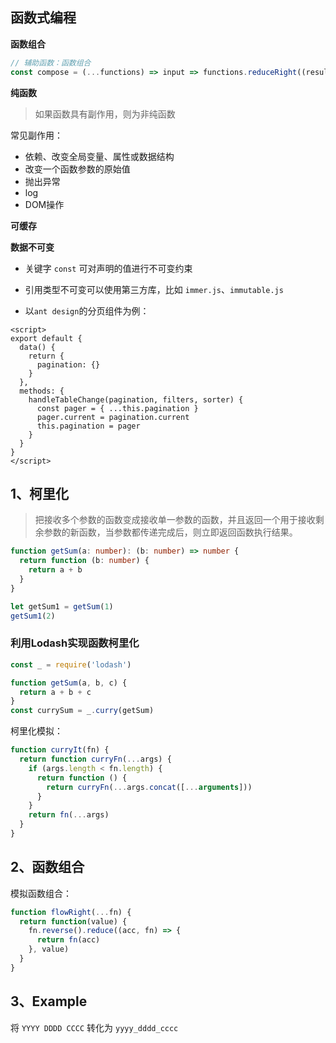 ## 函数式编程



**函数组合**

```js
// 辅助函数：函数组合
const compose = (...functions) => input => functions.reduceRight((result, fn) => fn(result), input)
```



**纯函数**

> 如果函数具有副作用，则为非纯函数

常见副作用：

- 依赖、改变全局变量、属性或数据结构
- 改变一个函数参数的原始值
- 抛出异常
- log
- DOM操作



**可缓存**



**数据不可变**

- 关键字 `const` 可对声明的值进行不可变约束
- 引用类型不可变可以使用第三方库，比如 `immer.js`、`immutable.js`

- 以`ant design`的分页组件为例：

```vue
<script>
export default {
  data() {
    return {
      pagination: {}
    }
  },
  methods: {
    handleTableChange(pagination, filters, sorter) {
      const pager = { ...this.pagination }
      pager.current = pagination.current
      this.pagination = pager
    }
  }
}
</script>
```









## 1、柯里化

> 把接收多个参数的函数变成接收单一参数的函数，并且返回一个用于接收剩余参数的新函数，当参数都传递完成后，则立即返回函数执行结果。

```typescript
function getSum(a: number): (b: number) => number {
  return function (b: number) {
    return a + b
  }
}

let getSum1 = getSum(1)
getSum1(2)
```



### 利用Lodash实现函数柯里化

```typescript
const _ = require('lodash')

function getSum(a, b, c) {
  return a + b + c
}
const currySum = _.curry(getSum)
```

柯里化模拟：

```js
function curryIt(fn) {
  return function curryFn(...args) {
    if (args.length < fn.length) {
      return function () {
        return curryFn(...args.concat([...arguments]))
      }
    }
    return fn(...args)
  }
}
```





## 2、函数组合

模拟函数组合：

```js
function flowRight(...fn) {
  return function(value) {
    fn.reverse().reduce((acc, fn) => {
      return fn(acc)
    }, value)
  }
}
```



## 3、Example

将 `YYYY DDDD CCCC` 转化为 `yyyy_dddd_cccc`